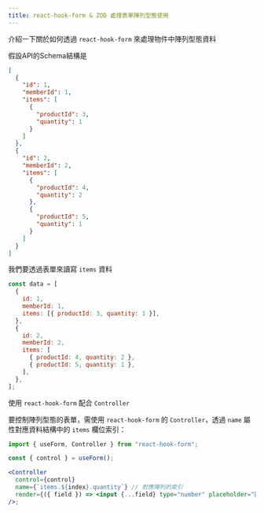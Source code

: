 ```yaml
---
title: react-hook-form & ZOD 處理表單陣列型態使用
---
```


介紹一下關於如何透過 `react-hook-form` 來處理物件中陣列型態資料

假設API的Schema結構是

```json showLineNumbers {5-10}
[
  {
    "id": 1,
    "memberId": 1,
    "items": [
      {
        "productId": 3,
        "quantity": 1
      }
    ]
  },
  {
    "id": 2,
    "memberId": 2,
    "items": [
      {
        "productId": 4,
        "quantity": 2
      },
      {
        "productId": 5,
        "quantity": 1
      }
    ]
  }
]
```

我們要透過表單來讀寫 `items` 資料

```jsx
const data = [
  {
    id: 1,
    memberId: 1,
    items: [{ productId: 3, quantity: 1 }],
  },
  {
    id: 2,
    memberId: 2,
    items: [
      { productId: 4, quantity: 2 },
      { productId: 5, quantity: 1 },
    ],
  },
];
```

使用 `react-hook-form` 配合 `Controller`

要控制陣列型態的表單，需使用 `react-hook-form` 的 `Controller`，透過 `name` 屬性對應資料結構中的 `items` 欄位索引：

```jsx showLineNumbers {7}
import { useForm, Controller } from "react-hook-form";

const { control } = useForm();

<Controller
  control={control}
  name={`items.${index}.quantity`} // 對應陣列的索引
  render={({ field }) => <input {...field} type="number" placeholder="數量" />}
/>;
```
